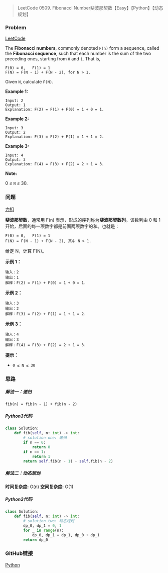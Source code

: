 > LeetCode 0509. Fibonacci Number斐波那契数【Easy】【Python】【动态规划】

### Problem

[LeetCode](https://leetcode.com/problems/fibonacci-number/)

The **Fibonacci numbers**, commonly denoted `F(n)` form a sequence, called the **Fibonacci sequence**, such that each number is the sum of the two preceding ones, starting from `0` and `1`. That is,

```
F(0) = 0,   F(1) = 1
F(N) = F(N - 1) + F(N - 2), for N > 1.
```

Given `N`, calculate `F(N)`.

**Example 1:**

```
Input: 2
Output: 1
Explanation: F(2) = F(1) + F(0) = 1 + 0 = 1.
```

**Example 2:**

```
Input: 3
Output: 2
Explanation: F(3) = F(2) + F(1) = 1 + 1 = 2.
```

**Example 3:**

```
Input: 4
Output: 3
Explanation: F(4) = F(3) + F(2) = 2 + 1 = 3.
```

**Note:**

0 ≤ `N` ≤ 30.

### 问题

[力扣](https://leetcode-cn.com/problems/fibonacci-number/)

**斐波那契数**，通常用 F(n) 表示，形成的序列称为**斐波那契数列**。该数列由 0 和 1 开始，后面的每一项数字都是前面两项数字的和。也就是：

```
F(0) = 0,   F(1) = 1
F(N) = F(N - 1) + F(N - 2), 其中 N > 1.
```


给定 N，计算 F(N)。

 **示例 1：**

```
输入：2
输出：1
解释：F(2) = F(1) + F(0) = 1 + 0 = 1.
```

**示例 2：**

```
输入：3
输出：2
解释：F(3) = F(2) + F(1) = 1 + 1 = 2.
```

**示例 3：**

```
输入：4
输出：3
解释：F(4) = F(3) + F(2) = 2 + 1 = 3.
```

**提示：**

* `0 ≤ N ≤ 30`

### 思路

##### 解法一：递归

```
fib(n) = fib(n - 1) + fib(n - 2)
```

##### Python3代码

```python
class Solution:
    def fib(self, n: int) -> int:
        # solution one: 递归
        if n == 0:
            return 0
        if n == 1:
            return 1
        return self.fib(n - 1) + self.fib(n - 2)
```

##### 解法二：动态规划

**时间复杂度:** O(n)
**空间复杂度:** O(1)

##### Python3代码

```python
class Solution:
    def fib(self, n: int) -> int:
        # solution two: 动态规划
        dp_0, dp_1 = 0, 1
        for _ in range(n):
            dp_0, dp_1 = dp_1, dp_0 + dp_1
        return dp_0
```

### GitHub链接

[Python](https://github.com/Wonz5130/LeetCode-Solutions/blob/master/solutions/0509-Fibonacci-Number/0509.py)